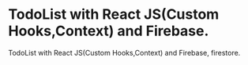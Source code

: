 # TodoList with React JS(Custom Hooks,Context) and Firebase.
 
 TodoList with React JS(Custom Hooks,Context) and Firebase, firestore.
 
 
 
 
 
